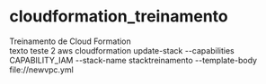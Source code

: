 # cloudformation_treinamento
Treinamento de Cloud Formation  
texto teste 2
aws cloudformation update-stack --capabilities CAPABILITY_IAM --stack-name stacktreinamento --template-body file://newvpc.yml